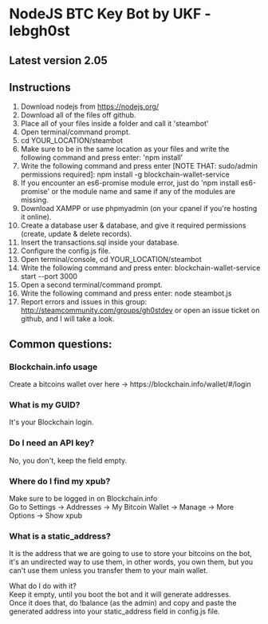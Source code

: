 # NodeJS BTC Key Bot by UKF - lebgh0st

## Latest version 2.05

## Instructions

1. Download nodejs from https://nodejs.org/
2. Download all of the files off github.
3. Place all of your files inside a folder and call it 'steambot'
4. Open terminal/command prompt.
5. cd YOUR_LOCATION/steambot
6. Make sure to be in the same location as your files and write the following command and press enter: 'npm install'
7. Write the following command and press enter [NOTE THAT: sudo/admin permissions required]: npm install -g blockchain-wallet-service 
8. If you encounter an es6-promise module error, just do 'npm install es6-promise' or the module name and same if any of the modules are missing.
9. Download XAMPP or use phpmyadmin (on your cpanel if you're hosting it online).
10. Create a database user & database, and give it required permissions (create, update & delete records).
11. Insert the transactions.sql inside your database.
12. Configure the config.js file.
13. Open terminal/console, cd YOUR_LOCATION/steambot
14. Write the following command and press enter: blockchain-wallet-service start --port 3000
15. Open a second terminal/command prompt.
16. Write the following command and press enter: node steambot.js
17. Report errors and issues in this group: http://steamcommunity.com/groups/gh0stdev or open an issue ticket on github, and I will take a look.

## Common questions:

### Blockchain.info usage
<p>Create a bitcoins wallet over here -> https://blockchain.info/wallet/#/login<br/></p>

### What is my GUID?
<p>It's your Blockchain login.</p>

### Do I need an API key?
<p>No, you don't, keep the field empty.</p>

### Where do I find my xpub?
<p>Make sure to be logged in on Blockchain.info<br/>
Go to Settings -> Addresses -> My Bitcoin Wallet -> Manage -> More Options -> Show xpub</p>

### What is a static_address?
<p>It is the address that we are going to use to store your bitcoins on the bot, it's an undirected way to use them, in other words, you own them, but you can't use them unless you transfer them to your main wallet.<br/>

What do I do with it?<br/>
Keep it empty, until you boot the bot and it will generate addresses.<br/>
Once it does that, do !balance (as the admin) and copy and paste the generated address into your static_address field in config.js file.</p>
